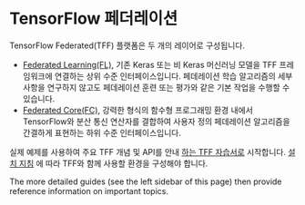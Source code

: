 # TensorFlow 페더레이션

TensorFlow Federated(TFF) 플랫폼은 두 개의 레이어로 구성됩니다.

- [Federated Learning(FL)](federated_learning.md), 기존 Keras 또는 비 Keras 머신러닝 모델을 TFF 프레임워크에 연결하는 상위 수준 인터페이스입니다. 페데레이션 학습 알고리즘의 세부 사항을 연구하지 않고도 페데레이션 훈련 또는 평가와 같은 기본 작업을 수행할 수 있습니다.
- [Federated Core(FC)](federated_core.md), 강력한 형식의 함수형 프로그래밍 환경 내에서 TensorFlow와 분산 통신 연산자를 결합하여 사용자 정의 페데레이션 알고리즘을 간결하게 표현하는 하위 수준 인터페이스입니다.

실제 예제를 사용하여 주요 TFF 개념 및 API를 안내 [하는 TFF 자습서로](tutorials/tutorials_overview.md) 시작합니다. [설치 지침](install.md) 에 따라 TFF와 함께 사용할 환경을 구성해야 합니다.

The more detailed guides (see the left sidebar of this page) then provide reference information on important topics.
